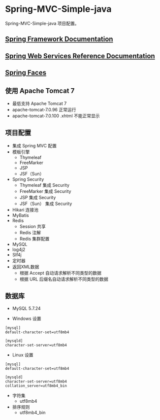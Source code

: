 # Spring-MVC-Simple-java
Spring-MVC-Simple-java 项目配置。

## [Spring Framework Documentation](https://docs.spring.io/spring/docs/current/spring-framework-reference/index.html)

## [Spring Web Services Reference Documentation](https://docs.spring.io/spring-ws/docs/current/reference/index.html)

## [Spring Faces](https://docs.spring.io/autorepo/docs/webflow/current/reference/html/spring-faces.html)

## 使用 Apache Tomcat 7
- 最低支持 Apache Tomcat 7
- apache-tomcat-7.0.96 正常运行
- apache-tomcat-7.0.100 .xhtml 不能正常显示

## 项目配置

- 集成 Spring MVC 配置
- 模板引擎
    - Thymeleaf
    - FreeMarker
    - JSP
    - JSF（Sun）
- Spring Security
    - Thymeleaf 集成 Security
    - FreeMarker 集成 Security
    - JSP 集成 Security
    - JSF（Sun） 集成 Security
- Hikari 连接池
- MyBatis
- Redis
    - Session 共享
    - Redis 注解
    - Redis 集群配置
- MySQL
- log4j2
- Slf4j
- 定时器
- 返回XML数据
    - 根据 Accept 自动请求解析不同类型的数据
    - 根据 URL 后缀名自动请求解析不同类型的数据

## 数据库

- MySQL 5.7.24

- Windows 设置
~~~
[mysql]
default-character-set=utf8mb4

[mysqld]
character-set-server=utf8mb4
~~~
- Linux 设置
~~~
[mysql]
default-character-set=utf8mb4

[mysqld]
character-set-server=utf8mb4
collation_server=utf8mb4_bin
~~~

- 字符集
    - utf8mb4
- 排序规则
    - utf8mb4_bin
